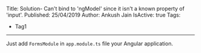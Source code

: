 Title: Solution- Can't bind to 'ngModel' since it isn't a known property of 'input'.
Published: 25/04/2019
Author: Ankush Jain
IsActive: true
Tags:
  - Tag1
---
Just add `FormsModule` in `app.module.ts` file your Angular application.

                